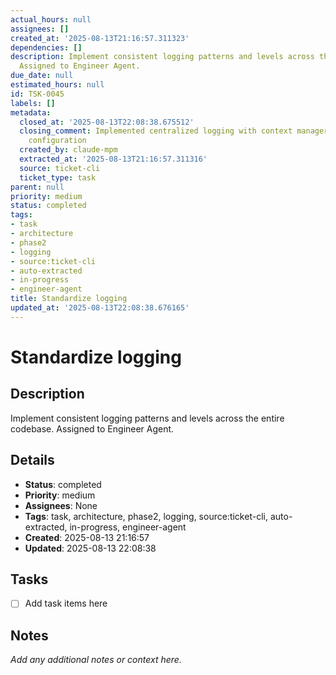 ```yaml
---
actual_hours: null
assignees: []
created_at: '2025-08-13T21:16:57.311323'
dependencies: []
description: Implement consistent logging patterns and levels across the entire codebase.
  Assigned to Engineer Agent.
due_date: null
estimated_hours: null
id: TSK-0045
labels: []
metadata:
  closed_at: '2025-08-13T22:08:38.675512'
  closing_comment: Implemented centralized logging with context managers and standardized
    configuration
  created_by: claude-mpm
  extracted_at: '2025-08-13T21:16:57.311316'
  source: ticket-cli
  ticket_type: task
parent: null
priority: medium
status: completed
tags:
- task
- architecture
- phase2
- logging
- source:ticket-cli
- auto-extracted
- in-progress
- engineer-agent
title: Standardize logging
updated_at: '2025-08-13T22:08:38.676165'
---
```


# Standardize logging

## Description
Implement consistent logging patterns and levels across the entire codebase. Assigned to Engineer Agent.

## Details
- **Status**: completed
- **Priority**: medium
- **Assignees**: None
- **Tags**: task, architecture, phase2, logging, source:ticket-cli, auto-extracted, in-progress, engineer-agent
- **Created**: 2025-08-13 21:16:57
- **Updated**: 2025-08-13 22:08:38

## Tasks
- [ ] Add task items here

## Notes
_Add any additional notes or context here._
